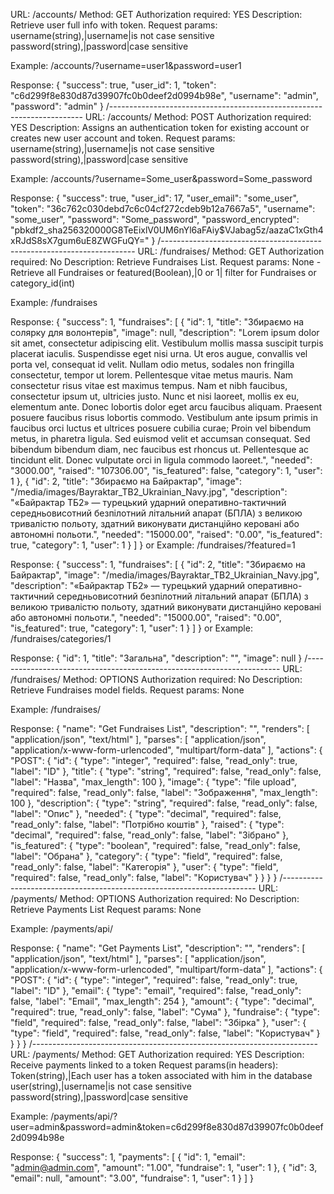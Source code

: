 URL: /accounts/
Method: GET
Authorization required: YES
Description: Retrieve user full info with token.
Request params:
username(string),|username|is not case sensitive
password(string),|password|case sensitive

Example: /accounts/?username=user1&password=user1

Response:
{
    "success": true,
    "user_id": 1,
    "token": "c6d299f8e830d87d39907fc0b0deef2d0994b98e",
    "username": "admin",
    "password": "admin"
}
/-----------------------------------------------------------------------
URL: /accounts/
Method: POST
Authorization required: YES
Description: Assigns an authentication token for existing account or creates new user account and token.
Request params:
username(string),|username|is not case sensitive
password(string),|password|case sensitive

Example: /accounts/?username=Some_user&password=Some_password

Response:
{
    "success": true,
    "user_id": 17,
    "user_email": "some_user",
    "token": "36c762c030debd7c6c04cf272cdeb9b12a7667a5",
    "username": "some_user",
    "password": "Some_password",
    "password_encrypted": "pbkdf2_sha256$320000$G8TeEixlV0UM6nYl6aFAiy$VJabag5z/aazaC1xGth4xRJdS8sX7gum6uE8ZWGFuQY="
}
/-----------------------------------------------------------------------
URL: /fundraises/
Method: GET
Authorization required: No
Description: Retrieve Fundraises List.
Request params:
None - Retrieve all Fundraises
or
featured(Boolean),|0 or 1| filter for Fundraises
or
category_id(int)

Example: /fundraises

Response:
{
    "success": 1,
    "fundraises": [
        {
            "id": 1,
            "title": "Збираємо на солярку для волонтерів",
            "image": null,
            "description": "Lorem ipsum dolor sit amet, consectetur adipiscing elit. Vestibulum mollis massa suscipit turpis placerat iaculis. Suspendisse eget nisi urna. Ut eros augue, convallis vel porta vel, consequat id velit. Nullam odio metus, sodales non fringilla consectetur, tempor ut lorem. Pellentesque vitae metus mauris. Nam consectetur risus vitae est maximus tempus. Nam et nibh faucibus, consectetur ipsum ut, ultricies justo. Nunc et nisi laoreet, mollis ex eu, elementum ante. Donec lobortis dolor eget arcu faucibus aliquam. Praesent posuere faucibus risus lobortis commodo. Vestibulum ante ipsum primis in faucibus orci luctus et ultrices posuere cubilia curae; Proin vel bibendum metus, in pharetra ligula. Sed euismod velit et accumsan consequat. Sed bibendum bibendum diam, nec faucibus est rhoncus ut. Pellentesque ac tincidunt elit. Donec vulputate orci in ligula commodo laoreet.",
            "needed": "3000.00",
            "raised": "107306.00",
            "is_featured": false,
            "category": 1,
            "user": 1
        },
        {
            "id": 2,
            "title": "Збираємо на Байрактар",
            "image": "/media/images/Bayraktar_TB2_Ukrainian_Navy.jpg",
            "description": "«Байрактар ТБ2» — турецький ударний оперативно-тактичний середньовисотний безпілотний літальний апарат (БПЛА) з великою тривалістю польоту, здатний виконувати дистанційно керовані або автономні польоти.",
            "needed": "15000.00",
            "raised": "0.00",
            "is_featured": true,
            "category": 1,
            "user": 1
        }
    ]
}
or
Example: /fundraises/?featured=1

Response:
{
    "success": 1,
    "fundraises": [
        {
            "id": 2,
            "title": "Збираємо на Байрактар",
            "image": "/media/images/Bayraktar_TB2_Ukrainian_Navy.jpg",
            "description": "«Байрактар ТБ2» — турецький ударний оперативно-тактичний середньовисотний безпілотний літальний апарат (БПЛА) з великою тривалістю польоту, здатний виконувати дистанційно керовані або автономні польоти.",
            "needed": "15000.00",
            "raised": "0.00",
            "is_featured": true,
            "category": 1,
            "user": 1
        }
    ]
}
or
Example: /fundraises/categories/1

Response:
{
    "id": 1,
    "title": "Загальна",
    "description": "",
    "image": null
}
/-----------------------------------------------------------------------
URL: /fundraises/
Method: OPTIONS
Authorization required: No
Description: Retrieve Fundraises model fields.
Request params:
None

Example: /fundraises/

Response:
{
    "name": "Get Fundraises List",
    "description": "",
    "renders": [
        "application/json",
        "text/html"
    ],
    "parses": [
        "application/json",
        "application/x-www-form-urlencoded",
        "multipart/form-data"
    ],
    "actions": {
        "POST": {
            "id": {
                "type": "integer",
                "required": false,
                "read_only": true,
                "label": "ID"
            },
            "title": {
                "type": "string",
                "required": false,
                "read_only": false,
                "label": "Назва",
                "max_length": 100
            },
            "image": {
                "type": "file upload",
                "required": false,
                "read_only": false,
                "label": "Зображення",
                "max_length": 100
            },
            "description": {
                "type": "string",
                "required": false,
                "read_only": false,
                "label": "Опис"
            },
            "needed": {
                "type": "decimal",
                "required": false,
                "read_only": false,
                "label": "Потрібно коштів"
            },
            "raised": {
                "type": "decimal",
                "required": false,
                "read_only": false,
                "label": "Зібрано"
            },
            "is_featured": {
                "type": "boolean",
                "required": false,
                "read_only": false,
                "label": "Обрана"
            },
            "category": {
                "type": "field",
                "required": false,
                "read_only": false,
                "label": "Категорія"
            },
            "user": {
                "type": "field",
                "required": false,
                "read_only": false,
                "label": "Користувач"
            }
        }
    }
}
/-----------------------------------------------------------------------
URL: /payments/
Method: OPTIONS
Authorization required: No
Description: Retrieve Payments List
Request params:
None

Example: /payments/api/

Response:
{
    "name": "Get Payments List",
    "description": "",
    "renders": [
        "application/json",
        "text/html"
    ],
    "parses": [
        "application/json",
        "application/x-www-form-urlencoded",
        "multipart/form-data"
    ],
    "actions": {
        "POST": {
            "id": {
                "type": "integer",
                "required": false,
                "read_only": true,
                "label": "ID"
            },
            "email": {
                "type": "email",
                "required": false,
                "read_only": false,
                "label": "Email",
                "max_length": 254
            },
            "amount": {
                "type": "decimal",
                "required": true,
                "read_only": false,
                "label": "Сума"
            },
            "fundraise": {
                "type": "field",
                "required": false,
                "read_only": false,
                "label": "Збірка"
            },
            "user": {
                "type": "field",
                "required": false,
                "read_only": false,
                "label": "Користувач"
            }
        }
    }
}
/-----------------------------------------------------------------------
URL: /payments/
Method: GET
Authorization required: YES
Description: Receive payments linked to a token 
Request params(in headers):
Token(string),|Each user has a token associated with him in the database
user(string),|username|is not case sensitive
password(string),|password|case sensitive

Example: /payments/api/?user=admin&password=admin&token=c6d299f8e830d87d39907fc0b0deef2d0994b98e

Response:
{
    "success": 1,
    "payments": [
        {
            "id": 1,
            "email": "admin@admin.com",
            "amount": "1.00",
            "fundraise": 1,
            "user": 1
        },
        {
            "id": 3,
            "email": null,
            "amount": "3.00",
            "fundraise": 1,
            "user": 1
        }
    ]
}